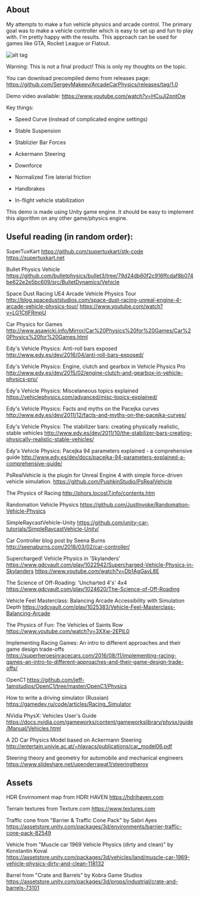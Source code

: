 ## About

My attempts to make a fun vehicle physics and arcade control.
The primary goal was to make a vehicle controller which is easy to set up and fun to play with.
I'm pretty happy with the results. This approach can be used for games like GTA, Rocket League or Flatout.

![alt tag](https://raw.githubusercontent.com/SergeyMakeev/ArcadeCarPhysics/master/ArcadeCarPhysics.gif)

Warning: This is not a final product! This is only my thoughts on the topic.

You can download precompiled demo from releases page:
https://github.com/SergeyMakeev/ArcadeCarPhysics/releases/tag/1.0

Demo video available:
https://www.youtube.com/watch?v=HCuJi2pntOw

Key things:

* Speed Curve (instead of complicated engine settings)

* Stable Suspension

* Stablizier Bar Forces

* Ackermann Steering

* Downforce

* Normalized Tire laterial friction

* Handbrakes

* In-flight vehicle stabilization


This demo is made using Unity game engine.
It should be easy to implement this algorithm on any other game/physics engine.

## Useful reading (in random order):

SuperTuxKart
https://github.com/supertuxkart/stk-code
https://supertuxkart.net

Bullet Physics Vehicle
https://github.com/bulletphysics/bullet3/tree/79d24db60f2c916ffcdaf8b074be622e2e5bc609/src/BulletDynamics/Vehicle

Space Dust Racing UE4 Arcade Vehicle Physics Tour
http://blog.spaceduststudios.com/space-dust-racing-unreal-engine-4-arcade-vehicle-physics-tour/
https://www.youtube.com/watch?v=LG1CtlFRmpU

Car Physics for Games
http://www.asawicki.info/Mirror/Car%20Physics%20for%20Games/Car%20Physics%20for%20Games.html

Edy's Vehicle Physics: Anti-roll bars exposed
http://www.edy.es/dev/2016/04/anti-roll-bars-exposed/

Edy's Vehicle Physics: Engine, clutch and gearbox in Vehicle Physics Pro
http://www.edy.es/dev/2015/02/engine-clutch-and-gearbox-in-vehicle-physics-pro/

Edy's Vehicle Physics: Miscelaneous topics explained
https://vehiclephysics.com/advanced/misc-topics-explained/

Edy's Vehicle Physics: Facts and myths on the Pacejka curves
http://www.edy.es/dev/2011/12/facts-and-myths-on-the-pacejka-curves/

Edy's Vehicle Physics: The stabilizer bars: creating physically realistic, stable vehicles
http://www.edy.es/dev/2011/10/the-stabilizer-bars-creating-physically-realistic-stable-vehicles/

Edy's Vehicle Physics: Pacejka 94 parameters explained - a comprehensive guide
http://www.edy.es/dev/docs/pacejka-94-parameters-explained-a-comprehensive-guide/

PsRealVehicle is the plugin for Unreal Engine 4 with simple force-driven vehicle simulation.
https://github.com/PushkinStudio/PsRealVehicle

The Physics of Racing
http://phors.locost7.info/contents.htm

Randomation Vehicle Physics
https://github.com/JustInvoke/Randomation-Vehicle-Physics

SimpleRaycastVehicle-Unity
https://github.com/unity-car-tutorials/SimpleRaycastVehicle-Unity/

Car Controller blog post by Seena Burns
http://seenaburns.com/2018/03/02/car-controller/

Supercharged! Vehicle Physics in 'Skylanders'
https://www.gdcvault.com/play/1022942/Supercharged-Vehicle-Physics-in-Skylanders
https://www.youtube.com/watch?v=Db1AgGavL8E

The Science of Off-Roading: 'Uncharted 4's' 4x4
https://www.gdcvault.com/play/1024620/The-Science-of-Off-Roading

Vehicle Feel Masterclass: Balancing Arcade Accessibility with Simulation Depth
https://gdcvault.com/play/1025383/Vehicle-Feel-Masterclass-Balancing-Arcade

The Physics of Fun: The Vehicles of Saints Row
https://www.youtube.com/watch?v=3XXw-2EPlL0

Implementing Racing Games: An intro to different approaches and their game design trade-offs
https://superheroesinracecars.com/2016/08/11/implementing-racing-games-an-intro-to-different-approaches-and-their-game-design-trade-offs/

OpenC1
https://github.com/jeff-1amstudios/OpenC1/tree/master/OpenC1/Physics

How to write a driving simulator (Russian)
https://gamedev.ru/code/articles/Racing_Simulator

NVidia PhysX: Vehicles User's Guide
https://docs.nvidia.com/gameworks/content/gameworkslibrary/physx/guide/Manual/Vehicles.html

A 2D Car Physics Model based on Ackermann Steering
http://entertain.univie.ac.at/~hlavacs/publications/car_model06.pdf

Steering theory and geometry for automobile and mechanical engineers
https://www.slideshare.net/upenderrawat1/steeringtheroy


## Assets

HDR Envirnoment map from HDRI HAVEN 
https://hdrihaven.com

Terrain textures from Texture.com
https://www.textures.com

Traffic cone from "Barrier & Traffic Cone Pack" by Sabri Ayes
https://assetstore.unity.com/packages/3d/environments/barrier-traffic-cone-pack-82549

Vehicle from "Muscle car 1969 Vehicle Physics (dirty and clean)" by Konstantin Koval
https://assetstore.unity.com/packages/3d/vehicles/land/muscle-car-1969-vehicle-physics-dirty-and-clean-118132

Barrel from "Crate and Barrels" by Kobra Game Studios
https://assetstore.unity.com/packages/3d/props/industrial/crate-and-barrels-73101
